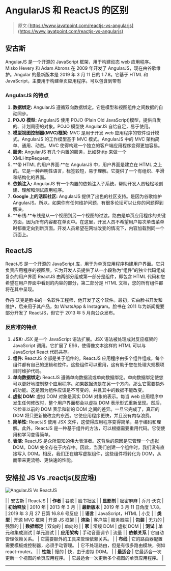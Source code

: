 # AngularJS 和 ReactJS 的区别

> 原文:[https://www.javatpoint.com/reactjs-vs-angularjs](https://www.javatpoint.com/reactjs-vs-angularjs)

## 安古斯

AngularJS 是一个开源的 JavaScript 框架，用于构建动态 web 应用程序。Misko Hevery 和 Adam Abrons 在 2009 年开发了 AngularJS，现在由谷歌维护。Angular 的最新版本是 2019 年 3 月 11 日的 1.7.8。它基于 HTML 和 JavaScript，主要用于构建单页应用程序。可以包含到带有

### AngularJS 的特点

1.  **数据绑定:** AngularJS 遵循双向数据绑定。它是模型和视图组件之间数据的自动同步。
2.  **POJO 模型:** AngularJS 使用 POJO (Plain Old JavaScript)模型，提供自发的、计划周密的对象。POJO 模型使 AngularJS 自给自足，易于使用。
3.  **模型视图控制器(MVC)框架:** MVC 是用于开发 web 应用程序的软件设计模式。AngularJS 的工作模型基于 MVC 模式。AngularJS 中的 MVC 架构简单、通用、动态。MVC 使得构建一个独立的客户端应用程序变得更加容易。
4.  **服务:** AngularJS 有几个内置的服务，比如$http 来做一个 XMLHttpRequest。
5.  **带 HTML 的用户界面:**在 AngularJS 中，用户界面是建立在 HTML 之上的。它是一种声明性语言，标签较短，易于理解。它提供了一个有组织、平滑和结构化的界面。
6.  **依赖注入:** AngularJS 有一个内置的依赖注入子系统，帮助开发人员轻松地创建、理解和测试应用程序。
7.  **Google 上的活跃社区:** AngularJS 提供了出色的社区支持。是因为谷歌维护 AngularJS。所以，如果你有任何维护问题，有很多论坛可以让你的问题得到解决。
8.  **布线:**布线是从一个视图到另一个视图的过渡。路由是单页应用程序的关键方面，因为所有内容都在单页中。在这里，开发人员不希望用户每次单击菜单时都重定向到新页面。开发人员希望在网址改变的情况下，内容加载到同一个页面上。

## ReactJS

ReactJS 是一个开源的 JavaScript 库，用于为单页应用程序构建用户界面。它只负责应用程序的视图层。它为开发人员提供了从一小段称为“组件”的独立代码组成复杂的用户界面 ReactJS 由两部分组成第一部分是组件，即包含 HTML 代码和您希望在用户界面中看到的内容的部分，第二部分是 HTML 文档，您的所有组件都将在其中呈现。

乔丹·沃克是脸书的一名软件工程师，他开发了这个软件。最初，它由脸书开发和维护，后来用于其产品，如 WhatsApp & Instagram。脸书在 2011 年为新闻提要部分开发了 ReactJS，但它于 2013 年 5 月向公众发布。

### 反应堆的特点

1.  **JSX:** JSX 是一个 JavaScript 语法扩展。JSX 语法被处理成对反应框架的 JavaScript 调用。它扩展了 ES6，使得像文本这样的 HTML 可以与 JavaScript React 代码共存。
2.  **组件:** ReactJS 全部是关于组件的。ReactJS 应用程序由多个组件组成，每个组件都有自己的逻辑和控件。这些组件可以重用，这有助于您在处理大规模项目时维护代码。
3.  **单向数据绑定:** ReactJS 遵循单向数据流或单向数据绑定。单向数据绑定使您可以更好地控制整个应用程序。如果数据流是在另一个方向，那么它需要额外的功能。这是因为组件应该是不可变的，并且其中的数据不能改变。
4.  **虚拟 DOM:** 虚拟 DOM 对象是真实 DOM 对象的表示。每当 web 应用程序中发生任何修改时，整个用户界面都会以虚拟 DOM 表示形式重新呈现。然后，它检查以前的 DOM 表示和新的 DOM 之间的差异。一旦它完成了，真正的 DOM 将只更新被改变的东西。它使应用程序更快，并且没有内存浪费。
5.  **简单性:** ReactJS 使用 JSX 文件，这使得应用程序变得简单，易于编码和理解。此外，ReactJS 是一种基于组件的方法，可以根据需要重用代码。它使使用和学习变得简单。
6.  **表演:** ReactJS 是众所周知的伟大表演者。这背后的原因是它管理一个虚拟 DOM。DOM 完全存在于内存中。因此，当我们创建一个组件时，我们没有直接写入 DOM。相反，我们正在编写虚拟组件，这些组件将转化为 DOM，从而带来更流畅、更快速的性能。

## 安格拉 JS Vs .reactjs(反应堆)

![AngularJS Vs ReactJS](../Images/c1d35939cabec757ad370687db82f63a.png)

|  | 安古斯 | ReactJS |
| **作者** | 谷歌 | 脸书社区 |
| **显影剂** | 密密麻麻 | 乔丹·沃克 |
| **初始释放** | 2010 年 | 2013 年 3 月 |
| **最新版本** | 2019 年 3 月 11 日角度 1.7.8。 | 2019 年 3 月 27 日第 16.8.6 号反应 |
| **语言** | JavaScript，HTML | 小艾 |
| **类型** | 开源 MVC 框架 | 开源 JS 框架 |
| **渲染** | 客户端 | 服务器端 |
| **包装** | 无力的 | 强烈的 |
| **数据绑定** | 双向的 | 单向的 |
| **家** | 常规 DOM | 虚拟 DOM |
| **测试** | 单元和集成测试 | 单元测试 |
| **应用架构** | 手动音量调节 | 流量 |
| **依赖关系** | 它自动管理依赖关系。 | 它需要额外的工具来管理依赖关系。 |
| **布线** | 它的路由器配置需要模板或控制器，必须手动管理。 | 它不处理路由，但是有很多路由模块，例如 react-router。 |
| **性能** | 慢的 | 快，由于虚拟 DOM。 |
| **最适合** | 它最适合一次更新一个视图的单页应用程序。 | 它最适合一次更新多个视图的单页应用程序。 |

* * *